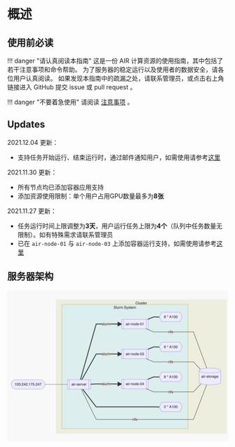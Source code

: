 # 概述

## 使用前必读

!!! danger "请认真阅读本指南"
    这是一份 AIR 计算资源的使用指南，其中包括了若干注意事项和命令帮助。
    为了服务器的稳定运行以及使用者的数据安全，请各位用户认真阅读。
    如果发现本指南中的疏漏之处，请联系管理员，或点击右上角链接进入 GitHub 提交 issue 或 pull request 。

!!! danger "不要着急使用"
    请阅读 [注意事项](https://co1lin.github.io/AIR-Server-Doc/basis/) 。

## Updates

2021.12.04 更新：

* 支持任务开始运行、结束运行时，通过邮件通知用户，如需使用请参考[这里](https://co1lin.github.io/AIR-Server-Doc/gpu/#2-srun)

2021.11.30 更新：

* 所有节点均已添加容器应用支持
* 添加资源使用限制：单个用户占用GPU数量最多为**8张**

2021.11.27 更新：

* 任务运行时间上限调整为**3天**，用户运行任务上限为**4个**（队列中任务数量无限制）。如有特殊需求请联系管理员
* 已在 `air-node-01` 与 `air-node-03` 上添加容器运行支持，如需使用请参考[这里](https://co1lin.github.io/AIR-Server-Doc/enroot/)

## 服务器架构

![all](1.png)
